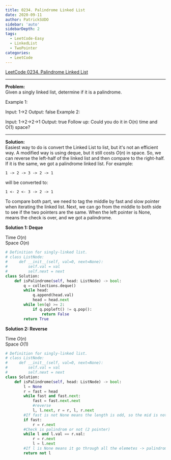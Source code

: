 ```yaml
---
title: 0234. Palindrome Linked List
date: 2020-09-11
author: PatrickSUDO
sidebar: 'auto'
sidebarDepth: 2
tags: 
  - LeetCode-Easy
  - LinkedList
  - TwoPointer
categories:
  - LeetCode
---
```

[LeetCode 0234. Palindrome Linked List](https://leetcode.com/problems/palindrome-linked-list/)

---
**Problem:** <br/>
Given a singly linked list, determine if it is a palindrome.

Example 1:

Input: 1->2
Output: false
Example 2:

Input: 1->2->2->1
Output: true
Follow up:
Could you do it in O(n) time and O(1) space?

---
**Solution:** <br/>
Easiest way to do is convert the Linked List to list, but it's not an efficient way. A modified way is using deque, but it still costs $O(n)$ in space. So, we can reverse the left-half of the linked list and then compare to the right-half. If it is the same, we got a palindrome linked list. For example:

```
1 -> 2 -> 3 -> 2 -> 1 
```
will be converted to:

```
1 <- 2 <- 3 -> 2 -> 1 
```

To compare both part, we need to tag the middle by fast and slow pointer when iterating the linked list. Next, we can go from the middle to both side to see if the two pointers are the same. When the left pointer is None, means the check is over, and we got a palindrome. 


**Solution 1: Deque**

Time $O(n)$  <br />
Space $O(n)$


```python 
# Definition for singly-linked list.
# class ListNode:
#     def __init__(self, val=0, next=None):
#         self.val = val
#         self.next = next
class Solution:
    def isPalindrome(self, head: ListNode) -> bool:
        q = collections.deque()
        while head:
            q.append(head.val)
            head = head.next
        while len(q) >= 2:
            if q.popleft() != q.pop():
                return False
        return True
```
**Solution 2: Reverse**

Time $O(n)$  <br />
Space $O(1)$

```python
# Definition for singly-linked list.
# class ListNode:
#     def __init__(self, val=0, next=None):
#         self.val = val
#         self.next = next
class Solution:
    def isPalindrome(self, head: ListNode) -> bool:
        l = None
        r = fast = head
        while fast and fast.next:
            fast = fast.next.next
            #reverse 
            l, l.next, r = r, l, r.next
        #If fast is not None means the length is odd, so the mid is not being compared
        if fast:
            r = r.next
        #Check is palindrom or not (2 pointer)
        while l and l.val == r.val:
            r = r.next
            l = l.next
        #If l is None means it go through all the elemetes -> palindrome
        return not l
```





